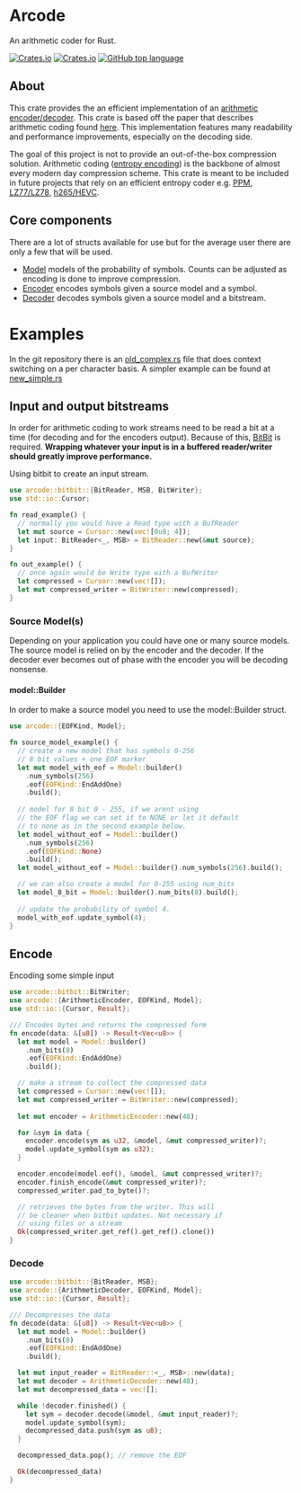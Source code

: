 # Arcode
An arithmetic coder for Rust.


[![Crates.io](https://img.shields.io/crates/v/arcode?color=blueviolet)](https://crates.io/crates/arcode)
[![Crates.io](https://img.shields.io/crates/l/arcode)](https://crates.io/crates/arcode)
[![GitHub top language](https://img.shields.io/github/languages/top/cgburgess/arcode-rs?color=orange)](https://crates.io/crates/arcode)

## About

This crate provides the an efficient implementation of
an [arithmetic encoder/decoder](https://en.wikipedia.org/wiki/Arithmetic_coding). This crate is based off the paper
that describes arithmetic coding found [here](https://web.stanford.edu/class/ee398a/handouts/papers/WittenACM87ArithmCoding.pdf).
This implementation features many readability and performance improvements, especially on the decoding side.

The goal of this project is not to provide an out-of-the-box compression solution.
Arithmetic coding ([entropy encoding](https://en.wikipedia.org/wiki/Entropy_encoding)) is the backbone of almost every
modern day compression scheme. This crate is meant to be included in future projects that rely on an efficient entropy
coder e.g. [PPM](https://en.wikipedia.org/wiki/Prediction_by_partial_matching), [LZ77/LZ78](https://en.wikipedia.org/wiki/LZ77_and_LZ78),
[h265/HEVC](https://en.wikipedia.org/wiki/High_Efficiency_Video_Coding).

## Core components

There are a lot of structs available for use but for the average user there are only a few that will be used.
- [Model](model/struct.Model.html) models of the probability of symbols. Counts can be adjusted
as encoding is done to improve compression.
- [Encoder](encode/struct.ArithmeticEncoder.html) encodes symbols given a source model and a symbol.
- [Decoder](decode/struct.ArithmeticDecoder.html) decodes symbols given a source model and a bitstream.

# Examples
In the git repository there is an [old_complex.rs](https://github.com/cgburgess/arcode-rs/blob/master/example/example.rs)
file that does context switching on a per character basis. A simpler example can be found at [new_simple.rs](https://github.com/cgburgess/arcode-rs/blob/master/tests/integration_test.rs)

## Input and output bitstreams
In order for arithmetic coding to work streams need to be read a bit at a time (for decoding and for the encoders output).
Because of this, [BitBit](https://docs.rs/bitbit) is required. **Wrapping whatever your input is in a buffered reader/writer
should greatly improve performance.**

Using bitbit to create an input stream.
```rust
use arcode::bitbit::{BitReader, MSB, BitWriter};
use std::io::Cursor;

fn read_example() {
  // normally you would have a Read type with a BufReader
  let mut source = Cursor::new(vec![0u8; 4]);
  let input: BitReader<_, MSB> = BitReader::new(&mut source);
}

fn out_example() {
  // once again would be Write type with a BufWriter
  let compressed = Cursor::new(vec![]);
  let mut compressed_writer = BitWriter::new(compressed);
}
```

### Source Model(s)
Depending on your application you could have one or many source models.
The source model is relied on by the encoder and the decoder. If the decoder ever becomes
out of phase with the encoder you will be decoding nonsense.

#### model::Builder
In order to make a source model you need to use the model::Builder struct.

```rust
use arcode::{EOFKind, Model};

fn source_model_example() {
  // create a new model that has symbols 0-256
  // 8 bit values + one EOF marker
  let mut model_with_eof = Model::builder()
    .num_symbols(256)
    .eof(EOFKind::EndAddOne)
    .build();
  
  // model for 8 bit 0 - 255, if we arent using
  // the EOF flag we can set it to NONE or let it default
  // to none as in the second example below.
  let model_without_eof = Model::builder()
    .num_symbols(256)
    .eof(EOFKind::None)
    .build();
  let model_without_eof = Model::builder().num_symbols(256).build();

  // we can also create a model for 0-255 using num_bits
  let model_8_bit = Model::builder().num_bits(8).build();
  
  // update the probability of symbol 4.
  model_with_eof.update_symbol(4);
}
```
## Encode
Encoding some simple input
```rust
use arcode::bitbit::BitWriter;
use arcode::{ArithmeticEncoder, EOFKind, Model};
use std::io::{Cursor, Result};

/// Encodes bytes and returns the compressed form
fn encode(data: &[u8]) -> Result<Vec<u8>> {
  let mut model = Model::builder()
    .num_bits(8)
    .eof(EOFKind::EndAddOne)
    .build();

  // make a stream to collect the compressed data
  let compressed = Cursor::new(vec![]);
  let mut compressed_writer = BitWriter::new(compressed);
  
  let mut encoder = ArithmeticEncoder::new(48);

  for &sym in data {
    encoder.encode(sym as u32, &model, &mut compressed_writer)?;
    model.update_symbol(sym as u32);
  }

  encoder.encode(model.eof(), &model, &mut compressed_writer)?;
  encoder.finish_encode(&mut compressed_writer)?;
  compressed_writer.pad_to_byte()?;

  // retrieves the bytes from the writer. This will
  // be cleaner when bitbit updates. Not necessary if
  // using files or a stream
  Ok(compressed_writer.get_ref().get_ref().clone())
}

```
### Decode
```rust
use arcode::bitbit::{BitReader, MSB};
use arcode::{ArithmeticDecoder, EOFKind, Model};
use std::io::{Cursor, Result};

/// Decompresses the data
fn decode(data: &[u8]) -> Result<Vec<u8>> {
  let mut model = Model::builder()
    .num_bits(8)
    .eof(EOFKind::EndAddOne)
    .build();

  let mut input_reader = BitReader::<_, MSB>::new(data);
  let mut decoder = ArithmeticDecoder::new(48);
  let mut decompressed_data = vec![];

  while !decoder.finished() {
    let sym = decoder.decode(&model, &mut input_reader)?;
    model.update_symbol(sym);
    decompressed_data.push(sym as u8);
  }

  decompressed_data.pop(); // remove the EOF

  Ok(decompressed_data)
}
```
